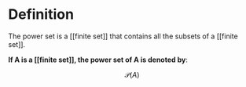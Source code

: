 # Definition

The power set is a [[finite set]] that contains all the subsets of a [[finite set]].

**If A is a [[finite set]], the power set of A is denoted by**:

$$\mathcal{P}(A)$$ 